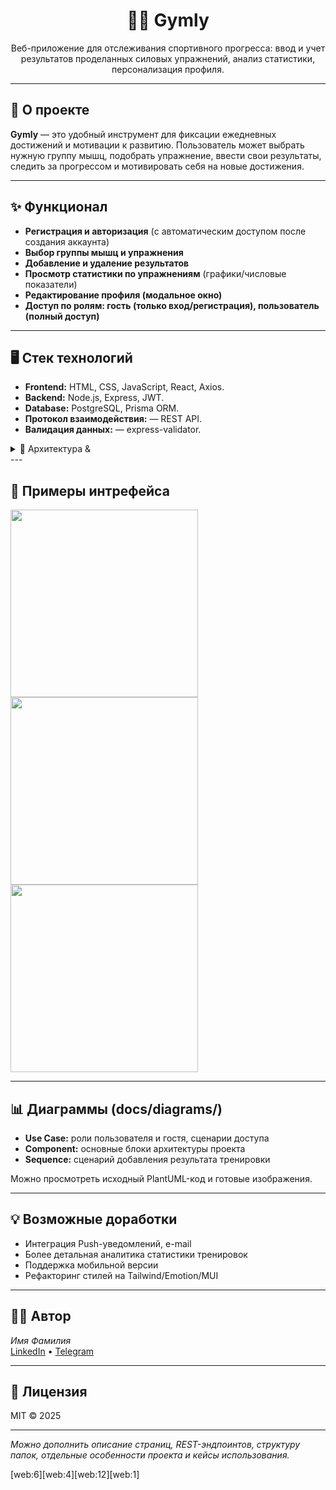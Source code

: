 <h1 align="center">🏋️‍♂️ Gymly</h1>
<p align="center">
  Веб-приложение для отслеживания спортивного прогресса: ввод и учет результатов проделанных силовых упражнений, анализ статистики, персонализация профиля.
</p>

---

## 🚀 О проекте

**Gymly** — это удобный инструмент для фиксации ежедневных достижений и мотивации к развитию.
Пользователь может выбрать нужную группу мышц, подобрать упражнение, ввести свои результаты, следить за прогрессом и мотивировать себя на новые достижения.

---

## ✨ Функционал

- **Регистрация и авторизация** (c автоматическим доступом после создания аккаунта)
- **Выбор группы мышц и упражнения**
- **Добавление и удаление результатов**
- **Просмотр статистики по упражнениям** (графики/числовые показатели)
- **Редактирование профиля (модальное окно)**
- **Доступ по ролям: гость (только вход/регистрация), пользователь (полный доступ)**

---

## 🖥️ Стек технологий

- **Frontend:** HTML, CSS, JavaScript, React, Axios.
- **Backend:** Node.js, Express, JWT.
- **Database:** PostgreSQL, Prisma ORM.
- **Протокол взаимодействия:** — REST API.
- **Валидация данных:** — express-validator.
  
<details>
<summary>📁 Архитектура &amp;</summary>

- Frontend: страницы Home, ExerciseList, ExerciseDetail, Login, Register, Profile, ProfileEdit.
- Backend: контроллеры Auth, User, Exercise, Profile, middleware проверки токенов.
- ORM: Prisma, база данных в PostgreSQL.
- Взаимодействие клиент <-> сервер по REST, бэкенд <-> БД через Prisma ORM.

</details>
---

## 📝 Примеры интрефейса
<img src="[screenshots/home.png](https://github.com/UnG1n/image_examples/1.png](https://github.com/UnG1n/Gymly/blob/master/image_examples/1.png)" width="300"/> <img src="[screenshots/exercise-detail.png](https://github.com/UnG1n/Gymly/blob/master/image_examples/2.png)" width="300"/> <img src="[screenshots/statistics.png](https://github.com/UnG1n/Gymly/blob/master/image_examples/3.png)" width="300"/>

---

## 📊 Диаграммы (docs/diagrams/)

- **Use Case:** роли пользователя и гостя, сценарии доступа
- **Component:** основные блоки архитектуры проекта
- **Sequence:** сценарий добавления результата тренировки

Можно просмотреть исходный PlantUML-код и готовые изображения.

---

## 💡 Возможные доработки

- Интеграция Push-уведомлений, e-mail
- Более детальная аналитика статистики тренировок
- Поддержка мобильной версии
- Рефакторинг стилей на Tailwind/Emotion/MUI

---

## 🧑‍💻 Автор

*Имя Фамилия*  
[LinkedIn](https://linkedin.com/in/ваш-линкед-ин) • [Telegram](https://t.me/ваш_ник)

---

## 📎 Лицензия

MIT © 2025

---

_Можно дополнить описание страниц, REST-эндпоинтов, структуру папок, отдельные особенности проекта и кейсы использования._

[web:6][web:4][web:12][web:1]
